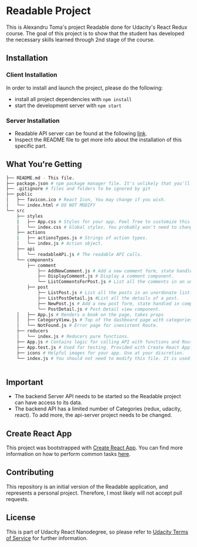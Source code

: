 # Readable Project

This is Alexandru Toma's project Readable done for Udacity's React Redux course.
The goal of this project is to show that the student has developed the necessary skills learned through 2nd stage of the course.

## Installation

### Client Installation

In order to install and launch the project, please do the following:

* install all project dependencies with `npm install`
* start the development server with `npm start`

### Server Installation

* Readable API server can be found at the following [link](https://github.com/udacity/reactnd-project-readable-starter).
* Inspect the README file to get more info about the installation of this specific part.

## What You're Getting
```bash
├── README.md - This file.
├── package.json # npm package manager file. It's unlikely that you'll need to modify this.
├── .gitignore # files and folders to be ignored by git
├── public
│   ├── favicon.ico # React Icon, You may change if you wish.
│   └── index.html # DO NOT MODIFY
└── src
    ├── styles
    |   ├── App.css # Styles for your app. Feel free to customize this as you desire.
    │   └── index.css # Global styles. You probably won't need to change anything here.
    ├── actions
    |   ├── actionsTypes.js # Strings of action types.
    │   └── index.js # Action object.
    ├── api
    │   └── readableAPi.js # The readable API calls.
    └── components
        ├── comment
            ├── AddNewComment.js # Add a new comment form, state handled in component.
            ├── DisplayComment.js # Display a comment component.
            └── ListCommentsForPost.js # List all the comments in an unordonate list.
        ├── post
            ├── ListPost.js # List all the posts in an unordonate list.
            ├── ListPostDetail.js #List all the details of a post.
            ├── NewPost.js # Add a new post form, state handled in component.
            └── PostDetail.js # Post Detail view component.
    │   ├── App.js # Renders a book on the page, takes props 
    │   ├── CategoryView.js # Top of the dashboard page with categories display.
    │   └── NotFound.js # Error page for inexistent Route.
    ├── reducers
    │   └── index.js # Reducers pure functions.
    ├── App.js # Contains logic for calling API with functions and Routing of the page.
    ├── App.test.js # Used for testing. Provided with Create React App. Testing is encouraged, but not required.
    ├── icons # Helpful images for your app. Use at your discretion.
    └── index.js # You should not need to modify this file. It is used for DOM rendering only.
     
```

## Important

* The backend Server API needs to be started so the Readable project can have access to its data.
* The backend API has a limited number of Categories (redux, udacity, react). To add more, the api-server project needs to be changed.

## Create React App

This project was bootstrapped with [Create React App](https://github.com/facebookincubator/create-react-app). You can find more information on how to perform common tasks [here](https://github.com/facebookincubator/create-react-app/blob/master/packages/react-scripts/template/README.md).

## Contributing

This repository is an initial version of the Readable application, and represents a personal project. Therefore, I most likely will not accept pull requests.

## License 

This is part of Udacity React Nanodegree, so please refer to [Udacity Terms of Service](https://eu.udacity.com/legal) for further information.
